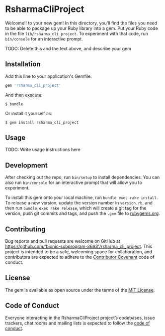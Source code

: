 # RsharmaCliProject

Welcome!! to your new gem! In this directory, you'll find the files you need to be able to package up your Ruby library into a gem. Put your Ruby code in the file `lib/rsharma_cli_project`. To experiment with that code, run `bin/console` for an interactive prompt.

TODO: Delete this and the text above, and describe your gem

## Installation

Add this line to your application's Gemfile:

```ruby
gem 'rsharma_cli_project'
```

And then execute:

    $ bundle

Or install it yourself as:

    $ gem install rsharma_cli_project

## Usage

TODO: Write usage instructions here

## Development

After checking out the repo, run `bin/setup` to install dependencies. You can also run `bin/console` for an interactive prompt that will allow you to experiment.

To install this gem onto your local machine, run `bundle exec rake install`. To release a new version, update the version number in `version.rb`, and then run `bundle exec rake release`, which will create a git tag for the version, push git commits and tags, and push the `.gem` file to [rubygems.org](https://rubygems.org).

## Contributing

Bug reports and pull requests are welcome on GitHub at https://github.com/'bionic-subprogram-3683'/rsharma_cli_project. This project is intended to be a safe, welcoming space for collaboration, and contributors are expected to adhere to the [Contributor Covenant](http://contributor-covenant.org) code of conduct.

## License

The gem is available as open source under the terms of the [MIT License](https://opensource.org/licenses/MIT).

## Code of Conduct

Everyone interacting in the RsharmaCliProject project’s codebases, issue trackers, chat rooms and mailing lists is expected to follow the [code of conduct](https://github.com/'bionic-subprogram-3683'/rsharma_cli_project/blob/master/CODE_OF_CONDUCT.md).
